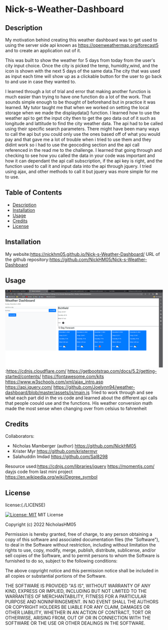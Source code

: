 # Nick-s-Weather-Dashboard

## Description
My motivation behind creating this weather dashboard was to get used to using the server side api known as https://openweathermap.org/forecast5 and to create an application out of it. 

This was built to show the weather for 5 days from today from the user's city input choice. Once the city is picked the temp, humidity,wind, and the icon is shown with the next 5 days of the same data.The city that was used as input each time will show up as a clickable button for the user to go back to and use in case they wanted to. 

I learned through a lot of trial and error that making another function is much easier than trying to have one function do a lot of the work. That sounds simple enough to be thought of beforehand but in practice it was learned. My tutor taught me that when we worked on setting the local storage when we made the displaydata() function. I learned how to use the weather api to get the input city then to get the geo data out of it such as longitude and lattitude to find the city weather data. The api had to be called using their specific search parameters. There might have been many ways to call the api but you could only use the ones based off of what you would pay and that gave me a lot of trouble when i tried to use them and they didint work so i had to use the geocoding section and the api call referenced in the read me to the challenge. I learned that going through and checking to see how you called the data in your code was important and how it can dependant the api call subscription, if the api key is right, and the function used to call it and input data into the api through jquery. I tried using ajax, and other methods to call it but jquery was more simple for me to use.    
## Table of Contents

- [Description](#description)
- [Installation](#installation)
- [Usage](#usage)
- [Credits](#credits)
- [License](#license)

## Installation

My website:https://nickhm05.github.io/Nick-s-Weather-Dashboard/
URL of the github repository:https://github.com/NickHM05/Nick-s-Weather-Dashboard

## Usage
![Screenshot of the page](./images/weatherdashboard.png)
:https://cdnjs.cloudflare.com/
https://getbootstrap.com/docs/5.2/getting-started/contents/
https://fontawesome.com/kits
https://www.w3schools.com/xml/ajax_intro.asp  
https://api.jquery.com/
https://github.com/Joelynn94/weather-dashboard/blob/master/assets/js/main.js
Tried to work through and see what each part did in the vs code and learned about the different api calls that people coould use and the functions. His weather conversion math made the most sense when changing over from celsius to fahrenheit



## Credits
 Collaborators:
- Nicholas Mamberger (author) https://github.com/NickHM05
- Krister Myr https://github.com/kristermyr
- Salahuddin Imdad https://github.com/Sal8298


Resource used:https://cdnjs.com/libraries/jquery
https://momentjs.com/
dayjs code from last mini project 
https://en.wikipedia.org/wiki/Degree_symbol

## License
license:(./LICENSE)

[![License: MIT](https://img.shields.io/badge/License-MIT-yellow.svg)](https://opensource.org/licenses/MIT)
MIT License

Copyright (c) 2022 NicholasHM05

Permission is hereby granted, free of charge, to any person obtaining a copy
of this software and associated documentation files (the "Software"), to deal
in the Software without restriction, including without limitation the rights
to use, copy, modify, merge, publish, distribute, sublicense, and/or sell
copies of the Software, and to permit persons to whom the Software is
furnished to do so, subject to the following conditions:

The above copyright notice and this permission notice shall be included in all
copies or substantial portions of the Software.

THE SOFTWARE IS PROVIDED "AS IS", WITHOUT WARRANTY OF ANY KIND, EXPRESS OR
IMPLIED, INCLUDING BUT NOT LIMITED TO THE WARRANTIES OF MERCHANTABILITY,
FITNESS FOR A PARTICULAR PURPOSE AND NONINFRINGEMENT. IN NO EVENT SHALL THE
AUTHORS OR COPYRIGHT HOLDERS BE LIABLE FOR ANY CLAIM, DAMAGES OR OTHER
LIABILITY, WHETHER IN AN ACTION OF CONTRACT, TORT OR OTHERWISE, ARISING FROM,
OUT OF OR IN CONNECTION WITH THE SOFTWARE OR THE USE OR OTHER DEALINGS IN THE
SOFTWARE.








